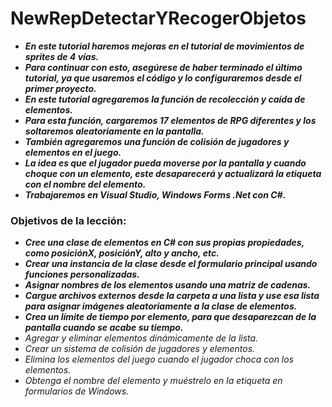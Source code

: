 # NewRepDetectarYRecogerObjetos

- **_En este tutorial haremos mejoras en el tutorial de movimientos de sprites de 4 vías._**
- **_Para continuar con esto, asegúrese de haber terminado el último tutorial, ya que usaremos el código y lo configuraremos desde el primer proyecto._**
- **_En este tutorial agregaremos la función de recolección y caída de elementos._**
- **_Para esta función, cargaremos 17 elementos de RPG diferentes y los soltaremos aleatoriamente en la pantalla._**
- **_También agregaremos una función de colisión de jugadores y elementos en el juego._**
- **_La idea es que el jugador pueda moverse por la pantalla y cuando choque con un elemento, este desaparecerá y actualizará la etiqueta con el nombre del elemento._**
- **_Trabajaremos en Visual Studio, Windows Forms .Net con C#._**

### Objetivos de la lección:

- **_Cree una clase de elementos en C# con sus propias propiedades, como posiciónX, posiciónY, alto y ancho, etc._**
- **_Crear una instancia de la clase desde el formulario principal usando funciones personalizadas._**
- **_Asignar nombres de los elementos usando una matriz de cadenas._**
- **_Cargue archivos externos desde la carpeta a una lista y use esa lista para asignar imágenes aleatoriamente a la clase de elementos._**
- **_Crea un límite de tiempo por elemento, para que desaparezcan de la pantalla cuando se acabe su tiempo._**
- _Agregar y eliminar elementos dinámicamente de la lista._
- _Crear un sistema de colisión de jugadores y elementos._
- _Elimina los elementos del juego cuando el jugador choca con los elementos._
- _Obtenga el nombre del elemento y muéstrelo en la etiqueta en formularios de Windows._
